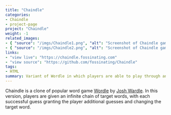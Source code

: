 ```yaml
---
title: "Chaindle"
categories:
- Chaindle
- project-page
project: "Chaindle"
weight: -1
related_images:
- { "source": "/imgs/Chaindle1.png", "alt": "Screenshot of Chaindle gameplay" }
- { "source": "/imgs/Chaindle2.png", "alt": "Screenshot of Chaindle gameplay" }
links:
- "view live": "https://chaindle.fossinating.com"
- "view source": "https://github.com/fossinating/Chaindle"
tags:
- HTML
summary: Variant of Wordle in which players are able to play through an infinite chain of target words
---
```

Chaindle is a clone of popular word game [Wordle](https://www.nytimes.com/games/wordle/index.html) by [Josh Wardle](https://www.powerlanguage.co.uk/). In this version, players are given an infinite chain of target words, with each successful guess granting the player additional guesses and changing the target word.
